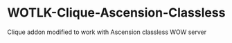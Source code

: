 # WOTLK-Clique-Ascension-Classless
Clique addon modified to work with Ascension classless WOW server
